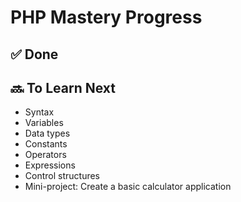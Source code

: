 # PHP Mastery Progress

## ✅ Done


## 🔜 To Learn Next
- Syntax
- Variables
- Data types
- Constants
- Operators
- Expressions
- Control structures
- Mini-project: Create a basic calculator application
